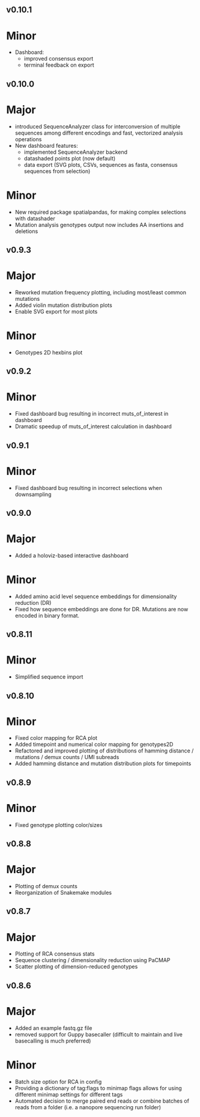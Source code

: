 ## v0.10.1
# Minor
 - Dashboard:
    - improved consensus export
    - terminal feedback on export

## v0.10.0
# Major
 - introduced SequenceAnalyzer class for interconversion of multiple sequences
    among different encodings and fast, vectorized analysis operations
 - New dashboard features:
    - implemented SequenceAnalyzer backend
    - datashaded points plot (now default)
    - data export (SVG plots, CSVs, sequences as fasta, consensus sequences from selection)
# Minor
 - New required package spatialpandas, for making complex selections with datashader
 - Mutation analysis genotypes output now includes AA insertions and deletions

## v0.9.3
# Major
 - Reworked mutation frequency plotting, including most/least common mutations
 - Added violin mutation distribution plots
 - Enable SVG export for most plots 
# Minor
 - Genotypes 2D hexbins plot

## v0.9.2
# Minor
 - Fixed dashboard bug resulting in incorrect muts_of_interest in dashboard
 - Dramatic speedup of muts_of_interest calculation in dashboard

## v0.9.1
# Minor
 - Fixed dashboard bug resulting in incorrect selections when downsampling

## v0.9.0
# Major
 - Added a holoviz-based interactive dashboard
# Minor
 - Added amino acid level sequence embeddings for dimensionality reduction (DR)
 - Fixed how sequence embeddings are done for DR. Mutations are now encoded in binary format.

## v0.8.11
# Minor
 - Simplified sequence import

## v0.8.10
# Minor
 - Fixed color mapping for RCA plot
 - Added timepoint and numerical color mapping for genotypes2D
 - Refactored and improved plotting of distributions of hamming distance / mutations / demux counts / UMI subreads
 - Added hamming distance and mutation distribution plots for timepoints

## v0.8.9
# Minor
 - Fixed genotype plotting color/sizes

## v0.8.8
# Major
 - Plotting of demux counts
 - Reorganization of Snakemake modules

## v0.8.7
# Major
- Plotting of RCA consensus stats
- Sequence clustering / dimensionality reduction using PaCMAP
- Scatter plotting of dimension-reduced genotypes

## v0.8.6
# Major
- Added an example fastq.gz file
- removed support for Guppy basecaller (difficult to maintain and live basecalling is much preferred)
# Minor
- Batch size option for RCA in config
- Providing a dictionary of tag:flags to minimap flags allows for using different minimap settings for different tags
- Automated decision to merge paired end reads or combine batches of reads from a folder (i.e. a nanopore sequencing run folder)